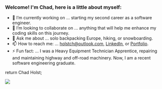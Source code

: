 ### Welcome! I'm Chad, here is a little about myself:

- 🔭 I’m currently working on ... starting my second career as a software engineer.
- 👯 I’m looking to collaborate on ... anything that will help me enhance my coding skills on this journey.
- 💬 Ask me about ... solo backpacking Europe, hiking, or snowboarding.
- 📫 How to reach me: ... [holstch@outlook.com](mailto:holstch@outlook.com), [LinkedIn](https://www.linkedin.com/in/chad-holst-31145b247/), or [Portfolio](https://www.chadsportfolio.ca).
- ⚡ Fun fact: ... I was a Heavy Equipment Technician Apprentice, repairing and maintaining highway and off-road machinery. Now, I am a recent software engineering graduate.

return Chad Holst;

![](https://komarev.com/ghpvc/?username=HolstCh)
